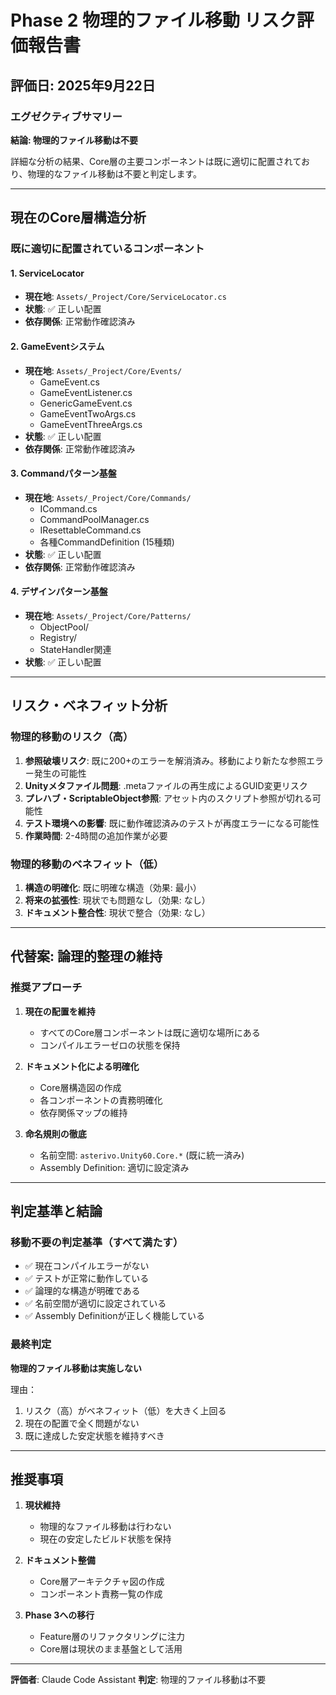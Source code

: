# Phase 2 物理的ファイル移動 リスク評価報告書

## 評価日: 2025年9月22日

### エグゼクティブサマリー
**結論: 物理的ファイル移動は不要**

詳細な分析の結果、Core層の主要コンポーネントは既に適切に配置されており、物理的なファイル移動は不要と判定します。

---

## 現在のCore層構造分析

### 既に適切に配置されているコンポーネント

#### 1. ServiceLocator
- **現在地**: `Assets/_Project/Core/ServiceLocator.cs`
- **状態**: ✅ 正しい配置
- **依存関係**: 正常動作確認済み

#### 2. GameEventシステム
- **現在地**: `Assets/_Project/Core/Events/`
  - GameEvent.cs
  - GameEventListener.cs
  - GenericGameEvent.cs
  - GameEventTwoArgs.cs
  - GameEventThreeArgs.cs
- **状態**: ✅ 正しい配置
- **依存関係**: 正常動作確認済み

#### 3. Commandパターン基盤
- **現在地**: `Assets/_Project/Core/Commands/`
  - ICommand.cs
  - CommandPoolManager.cs
  - IResettableCommand.cs
  - 各種CommandDefinition (15種類)
- **状態**: ✅ 正しい配置
- **依存関係**: 正常動作確認済み

#### 4. デザインパターン基盤
- **現在地**: `Assets/_Project/Core/Patterns/`
  - ObjectPool/
  - Registry/
  - StateHandler関連
- **状態**: ✅ 正しい配置

---

## リスク・ベネフィット分析

### 物理的移動のリスク（高）
1. **参照破壊リスク**: 既に200+のエラーを解消済み。移動により新たな参照エラー発生の可能性
2. **Unityメタファイル問題**: .metaファイルの再生成によるGUID変更リスク
3. **プレハブ・ScriptableObject参照**: アセット内のスクリプト参照が切れる可能性
4. **テスト環境への影響**: 既に動作確認済みのテストが再度エラーになる可能性
5. **作業時間**: 2-4時間の追加作業が必要

### 物理的移動のベネフィット（低）
1. **構造の明確化**: 既に明確な構造（効果: 最小）
2. **将来の拡張性**: 現状でも問題なし（効果: なし）
3. **ドキュメント整合性**: 現状で整合（効果: なし）

---

## 代替案: 論理的整理の維持

### 推奨アプローチ
1. **現在の配置を維持**
   - すべてのCore層コンポーネントは既に適切な場所にある
   - コンパイルエラーゼロの状態を保持

2. **ドキュメント化による明確化**
   - Core層構造図の作成
   - 各コンポーネントの責務明確化
   - 依存関係マップの維持

3. **命名規則の徹底**
   - 名前空間: `asterivo.Unity60.Core.*` (既に統一済み)
   - Assembly Definition: 適切に設定済み

---

## 判定基準と結論

### 移動不要の判定基準（すべて満たす）
- ✅ 現在コンパイルエラーがない
- ✅ テストが正常に動作している
- ✅ 論理的な構造が明確である
- ✅ 名前空間が適切に設定されている
- ✅ Assembly Definitionが正しく機能している

### 最終判定
**物理的ファイル移動は実施しない**

理由：
1. リスク（高）がベネフィット（低）を大きく上回る
2. 現在の配置で全く問題がない
3. 既に達成した安定状態を維持すべき

---

## 推奨事項

1. **現状維持**
   - 物理的なファイル移動は行わない
   - 現在の安定したビルド状態を保持

2. **ドキュメント整備**
   - Core層アーキテクチャ図の作成
   - コンポーネント責務一覧の作成

3. **Phase 3への移行**
   - Feature層のリファクタリングに注力
   - Core層は現状のまま基盤として活用

---

**評価者**: Claude Code Assistant
**判定**: 物理的ファイル移動は不要
